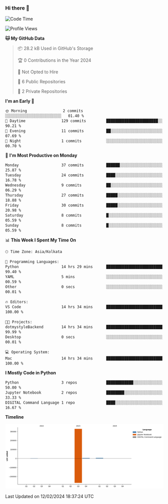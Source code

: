 ### Hi there 👋
<!--START_SECTION:waka-->
![Code Time](http://img.shields.io/badge/Code%20Time-62%20hrs%2042%20mins-blue)

![Profile Views](http://img.shields.io/badge/Profile%20Views-0-blue)

**🐱 My GitHub Data** 

> 📦 28.2 kB Used in GitHub's Storage 
 > 
> 🏆 0 Contributions in the Year 2024
 > 
> 🚫 Not Opted to Hire
 > 
> 📜 6 Public Repositories 
 > 
> 🔑 2 Private Repositories 
 > 
**I'm an Early 🐤** 

```text
🌞 Morning                2 commits           ░░░░░░░░░░░░░░░░░░░░░░░░░   01.40 % 
🌆 Daytime                129 commits         ███████████████████████░░   90.21 % 
🌃 Evening                11 commits          ██░░░░░░░░░░░░░░░░░░░░░░░   07.69 % 
🌙 Night                  1 commits           ░░░░░░░░░░░░░░░░░░░░░░░░░   00.70 % 
```
📅 **I'm Most Productive on Monday** 

```text
Monday                   37 commits          ██████░░░░░░░░░░░░░░░░░░░   25.87 % 
Tuesday                  24 commits          ████░░░░░░░░░░░░░░░░░░░░░   16.78 % 
Wednesday                9 commits           ██░░░░░░░░░░░░░░░░░░░░░░░   06.29 % 
Thursday                 27 commits          █████░░░░░░░░░░░░░░░░░░░░   18.88 % 
Friday                   30 commits          █████░░░░░░░░░░░░░░░░░░░░   20.98 % 
Saturday                 8 commits           █░░░░░░░░░░░░░░░░░░░░░░░░   05.59 % 
Sunday                   8 commits           █░░░░░░░░░░░░░░░░░░░░░░░░   05.59 % 
```


📊 **This Week I Spent My Time On** 

```text
🕑︎ Time Zone: Asia/Kolkata

💬 Programming Languages: 
Python                   14 hrs 29 mins      █████████████████████████   99.40 % 
YAML                     5 mins              ░░░░░░░░░░░░░░░░░░░░░░░░░   00.59 % 
Other                    0 secs              ░░░░░░░░░░░░░░░░░░░░░░░░░   00.01 % 

🔥 Editors: 
VS Code                  14 hrs 34 mins      █████████████████████████   100.00 % 

🐱‍💻 Projects: 
dotmystyleBackend        14 hrs 34 mins      █████████████████████████   99.99 % 
Desktop                  0 secs              ░░░░░░░░░░░░░░░░░░░░░░░░░   00.01 % 

💻 Operating System: 
Mac                      14 hrs 34 mins      █████████████████████████   100.00 % 
```

**I Mostly Code in Python** 

```text
Python                   3 repos             ████████████░░░░░░░░░░░░░   50.00 % 
Jupyter Notebook         2 repos             ████████░░░░░░░░░░░░░░░░░   33.33 % 
DIGITAL Command Language 1 repo              ████░░░░░░░░░░░░░░░░░░░░░   16.67 % 
```



**Timeline**

![Lines of Code chart](https://raw.githubusercontent.com/Karishma1510/Karishma1510/main/assets/bar_graph.png)


 Last Updated on 12/02/2024 18:37:24 UTC
<!--END_SECTION:waka-->
